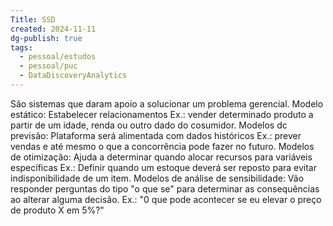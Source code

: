 ```yaml
---
Title: SSD
created: 2024-11-11
dg-publish: true
tags:
  - pessoal/estudos
  - pessoal/puc
  - DataDiscoveryAnalytics
---
```

São sistemas que daram apoio a solucionar um problema gerencial.
Modelo estático:
    Estabelecer relacionamentos
    Ex.: vender determinado produto a partir de um idade, renda ou outro
    dado do cosumidor.
Modelos dc previsão:
    Plataforma será alimentada com dados históricos
    Ex.: prever vendas e até mesmo o que a concorrência pode fazer no futuro.
Modelos de otimização:
    Ajuda a determinar quando alocar recursos para variáveis específicas
    Ex.: Definir quando um estoque deverá ser reposto para evitar     indisponibilidade de um item.
Modelos de análise de sensibilidade:
    Vão responder perguntas do tipo "o que se" para determinar as consequências ao alterar alguma decisão.
    Ex.: "0 que pode acontecer se eu elevar o preço de produto X em 5%?"